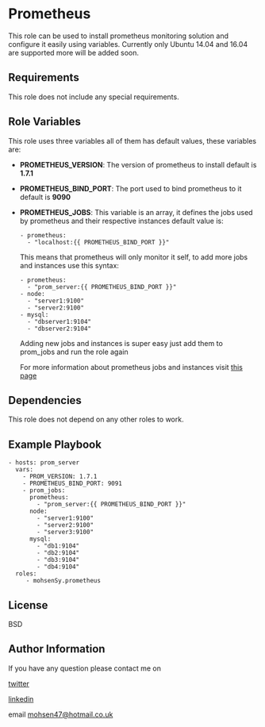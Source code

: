 Prometheus
=========

This role can be used to install prometheus monitoring solution and configure it easily using variables.
Currently only Ubuntu 14.04 and 16.04 are supported more will be added soon.

Requirements
------------

This role does not include any special requirements.

Role Variables
--------------

This role uses three variables all of them has default values, these variables are:

* **PROMETHEUS_VERSION**: The version of prometheus to install default is **1.7.1**
* **PROMETHEUS_BIND_PORT**: The port used to bind prometheus to it default is **9090**
* **PROMETHEUS_JOBS**: This variable is an array, it defines the jobs used by prometheus and their respective instances
  default value is:
    ```
    - prometheus:
      - "localhost:{{ PROMETHEUS_BIND_PORT }}"
    ```
  This means that prometheus will only monitor it self, to add more jobs and instances use this syntax:
    ```
    - prometheus:
      - "prom_server:{{ PROMETHEUS_BIND_PORT }}"
    - node:
      - "server1:9100"
      - "server2:9100"
    - mysql:
      - "dbserver1:9104"
      - "dbserver2:9104"
    ```
    Adding new jobs and instances is super easy just add them to prom_jobs and run the role again

    For more information about prometheus jobs and instances visit [this page](https://prometheus.io/docs/concepts/jobs_instances/)

Dependencies
------------

This role does not depend on any other roles to work.

Example Playbook
----------------


    - hosts: prom_server
      vars:
        - PROM_VERSION: 1.7.1
        - PROMETHEUS_BIND_PORT: 9091
        - prom_jobs:
          prometheus:
            - "prom_server:{{ PROMETHEUS_BIND_PORT }}"
          node:
            - "server1:9100"
            - "server2:9100"
            - "server3:9100"
          mysql:
            - "db1:9104"
            - "db2:9104"
            - "db3:9104"
            - "db4:9104"
      roles:
         - mohsenSy.prometheus

License
-------

BSD

Author Information
------------------

If you have any question please contact me on

[twitter](https://twitter.com/mouhsen_ibrahim)

[linkedin](https://linkedin.com/in/mohsen-ibrahim-670b13112/)

email mohsen47@hotmail.co.uk
